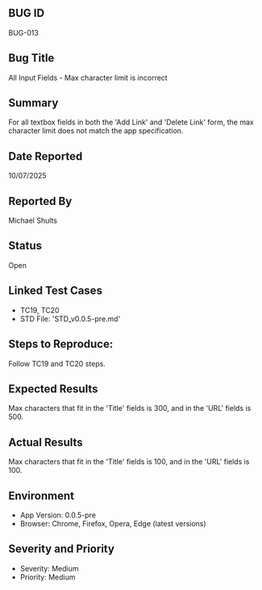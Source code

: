 ## BUG ID
BUG-013

## Bug Title
All Input Fields - Max character limit is incorrect 

## Summary
For all textbox fields in both the 'Add Link' and 'Delete Link' form, the max character limit does not match the app specification.

## Date Reported
10/07/2025

## Reported By
Michael Shults

## Status
Open

## Linked Test Cases
- TC19, TC20
- STD File: 'STD_v0.0.5-pre.md'

## Steps to Reproduce:
Follow TC19 and TC20 steps.

## Expected Results
Max characters that fit in the 'Title' fields is 300, and in the 'URL' fields is 500.

## Actual Results
Max characters that fit in the 'Title' fields is 100, and in the 'URL' fields is 100.

## Environment
- App Version: 0.0.5-pre
- Browser: Chrome, Firefox, Opera, Edge (latest versions)

## Severity and Priority
- Severity: Medium
- Priority: Medium